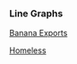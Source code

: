 ### Line Graphs
[Banana Exports](https://amawest.github.io/visualizations/docs/)

[Homeless](https://amawest.github.io/visualizations/docs/homeless)
